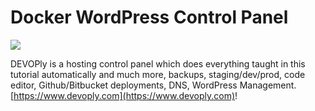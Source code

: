 # Docker WordPress Control Panel

[<img src="https://www.wordpressdocker.com/imgs/devoply.png">](https://www.devoply.com/)

DEVOPly is a hosting control panel which does everything taught in this tutorial automatically and much more, backups, staging/dev/prod, code editor, Github/Bitbucket deployments, DNS, WordPress Management. [https://www.devoply.com](https://www.devoply.com)!

